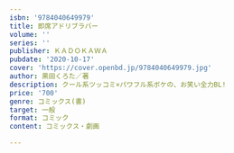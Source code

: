 ```yaml
---
isbn: '9784040649979'
title: 即席アドリブラバー
volume: ''
series: ''
publisher: ＫＡＤＯＫＡＷＡ
pubdate: '2020-10-17'
cover: 'https://cover.openbd.jp/9784040649979.jpg'
author: 黒田くろた／著
description: クール系ツッコミ×パワフル系ボケの、お笑い全力BL!
price: '700'
genre: コミックス(書)
target: 一般
format: コミック
content: コミックス・劇画

---
```

